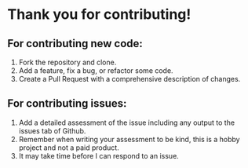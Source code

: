 # Thank you for contributing!

## For contributing new code:

1. Fork the repository and clone.
2. Add a feature, fix a bug, or refactor some code.
3. Create a Pull Request with a comprehensive description of changes.

## For contributing issues:

1. Add a detailed assessment of the issue including any output to the issues tab of Github.
2. Remember when writing your assessment to be kind, this is a hobby project and not a paid product.
3. It may take time before I can respond to an issue.